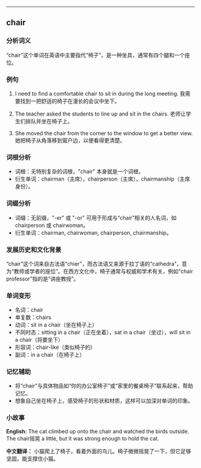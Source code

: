 
---------------
## chair
### 分析词义
“chair”这个单词在英语中主要指代“椅子”，是一种坐具，通常有四个腿和一个座位。

### 例句
1. I need to find a comfortable chair to sit in during the long meeting.
   我需要找到一把舒适的椅子在漫长的会议中坐下。

2. The teacher asked the students to line up and sit in the chairs.
   老师让学生们排队并坐在椅子上。

3. She moved the chair from the corner to the window to get a better view.
   她把椅子从角落移到窗户边，以便看得更清楚。

### 词根分析
- 词根：无特别复杂的词根，"chair" 本身就是一个词根。
- 衍生单词：chairman（主席），chairperson（主席），chairmanship（主席身份）。

### 词缀分析
- 词缀：无前缀，"-er" 或 "-or" 可用于形成与“chair”相关的人名词，如 chairperson 或 chairwoman。
- 衍生单词：chairman, chairwoman, chairperson, chairmanship。

### 发展历史和文化背景
“chair”这个词来自古法语“chier”，而古法语又来源于拉丁语的“cathedra”，意为“教师或学者的座位”。在西方文化中，椅子通常与权威和学术有关，例如“chair professor”指的是“讲座教授”。

### 单词变形
- 名词：chair
- 单复数：chairs
- 动词：sit in a chair（坐在椅子上）
- 不同时态：sitting in a chair（正在坐着），sat in a chair（坐过），will sit in a chair（将要坐下）
- 形容词：chair-like（类似椅子的）
- 副词：in a chair（在椅子上）

### 记忆辅助
- 将“chair”与具体物品如“你的办公室椅子”或“家里的餐桌椅子”联系起来，帮助记忆。
- 想象自己坐在椅子上，感受椅子的形状和材质，这样可以加深对单词的印象。

### 小故事
**English:**
The cat climbed up onto the chair and watched the birds outside. The chair摇晃 a little, but it was strong enough to hold the cat.

**中文翻译：**
小猫爬上了椅子，看着外面的鸟儿。椅子微微摇晃了一下，但它足够坚固，能支撑住小猫。

